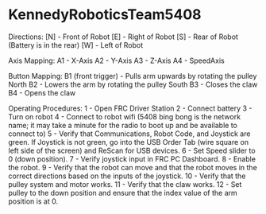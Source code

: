 # KennedyRoboticsTeam5408

Directions:
[N] - Front of Robot
[E] - Right of Robot
[S] - Rear of Robot (Battery is in the rear)
[W] - Left of Robot

Axis Mapping:
A1 - X-Axis
A2 - Y-Axis
A3 - Z-Axis
A4 - SpeedAxis

Button Mapping:
B1 (front trigger) - Pulls arm upwards by rotating the pulley North
B2 - Lowers the arm by rotating the pulley South
B3 - Closes the claw
B4 - Opens the claw

Operating Procedures:
1 - Open FRC Driver Station
2 - Connect battery
3 - Turn on robot
4 - Connect to robot wifi (5408 bing bong is the network name; it may take a minute for the radio to boot up and be available to connect to)
5 - Verify that Communications, Robot Code, and Joystick are green. If Joystick is not green, go into the USB Order Tab (wire square on left side of the screen) and ReScan for USB devices.
6 - Set Speed slider to 0 (down position).
7 - Verify joystick input in FRC PC Dashboard.
8 - Enable the robot.
9 - Verify that the robot can move and that the robot moves in the correct directions based on the inputs of the joystick.
10 - Verify that the pulley system and motor works.
11 - Verify that the claw works.
12 - Set pulley to the down position and ensure that the index value of the arm position is at 0.
